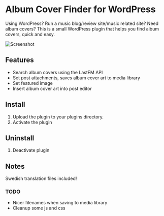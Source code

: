 # Album Cover Finder for WordPress

Using WordPress? Run a music blog/review site/music related site? Need album covers?
This is a small WordPress plugin that helps you find album covers, quick and easy.

![Screenshot](https://dl.dropboxusercontent.com/u/1162759/pluginimg.png)

## Features
+ Search album covers using the LastFM API
+ Set post attachments, saves album cover art to media library
+ Set featured image
+ Insert album cover art into post editor

## Install
1. Upload the plugin to your plugins directory.
2. Activate the plugin

## Uninstall
1. Deactivate plugin

## Notes
Swedish translation files included!

### TODO
+ Nicer filenames when saving to media library
+ Cleanup some js and css
